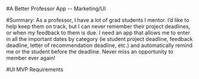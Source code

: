 #A Better Professor App -- Marketing/UI

#Summary: As a professor, I have a lot of grad students I mentor. I’d like to help keep them on track, but I can never remember their project deadlines, or when my feedback to them is due. I need an app that allows me to enter in all the important dates by category (ie student project deadline, feedback deadline, letter of recommendation deadline, etc.) and automatically remind me or the student before the deadline. Never miss an opportunity to member ever again!

#UI MVP Requirements

